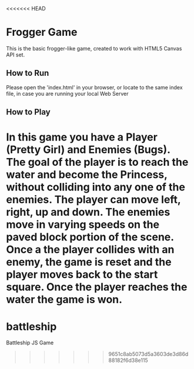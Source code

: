 <<<<<<< HEAD
# Frogger Game #

This is the basic frogger-like game, created to work with HTML5 Canvas API set.

## How to Run ##

Please open the 'index.html' in your browser, or locate to the same index file, in case you are running your local Web Server

## How to Play ##

In this game you have a Player (Pretty Girl) and Enemies (Bugs). The goal of the player is to reach the water and become the Princess, without colliding into any one of the enemies. The player can move left, right, up and down. The enemies move in varying speeds on the paved block portion of the scene. Once a the player collides with an enemy, the game is reset and the player moves back to the start square. Once the player reaches the water the game is won.
=======
# battleship
Battleship JS Game
>>>>>>> 9651c8ab5073d5a3603de3d86d88182f6d38e115
